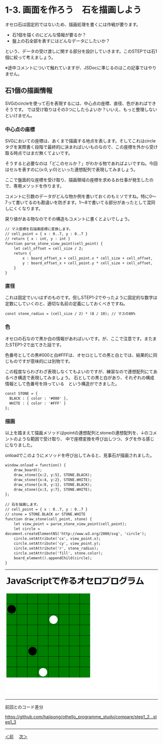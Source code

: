 # 1-3. 画面を作ろう　石を描画しよう

オセロ石は固定的ではないため、描画処理を書くには作戦が要ります。

* 石1個を描くのにどんな情報が要るか？
* 盤上の石全部を表すにはどんなデータにしたいか？

という、データの受け渡しに関する部分を設計していきます。このSTEPでは石1個に絞って考えましょう。

※途中コメントについて触れていますが、JSDocに準じるのはこの記事ではやりません。

## 石1個の描画情報

SVGのcircleを使って石を表現するには、中心点の座標、直径、色があればできそうです。
では受け取りはその3つにしたらよいか？いいえ、もっと整理しないといけません。

### 中心点の座標

SVGにおいての座標は、あくまで描画する地点を表します。そしてこれはcircleタグを実際書く段階で最終的に決まればいいものなので、この座標を外から受け取る時点ではまだ無くてよいです。

そうすると必要なのは「どこのセルか？」がわかる物であればよいですね。今回はセルを表すのに{x:0, y:0}といった連想配列で表現してみましょう。

ここで盤面的な座標を受け取り、描画領域の座標を求めるお仕事が発生したので、専用メソッドを作ります。

コメントに引数のデータがどんな物か例を書いておくのもミソですね。特に0～7って書いてるのも勘違いを防ぎます。1～8で書いてる部分があったとして混同しにくくなります。

戻り値がある物なのでその構造もコメントに書くとよいでしょう。
```
// マス座標を石描画座標に変換します。
// cell_point = { x : 0..7, y : 0..7 }
// return { x : int, y : int }
function parse_stone_view_point(cell_point) {
    let cell_offset = cell_size / 2;
    return {
        x : board_offset_x + cell_point.x * cell_size + cell_offset,
        y : board_offset_x + cell_point.y * cell_size + cell_offset,
    }
}
```

### 直径

これは固定でいいはずのものです。但しSTEP1-2でやったように固定的な数字は定数にしていくのと、適切な名前の定義にしておくべきですね。

```
const stone_radius = (cell_size / 2) * (8 / 10); // マスの80%
```
### 色

オセロの石なので黒か白の情報があればいいです。が、ここで注意です。またまたSTEP1-2で出てきた話です。

色番号としての黒#000と白#FFFは、オセロとしての黒と白とでは、結果的に同じものですが意味的には別物です。

この程度ならわざわざ表現しなくてもよいのですが、練習なので連想配列にてあるべき構造で表現してみましょう。
石としての黒と白があり、それぞれの構成情報として色番号を持っている　という構造ができました。
```
const STONE = {
  BLACK : { color : '#000' },
  WHITE : { color : '#FFF' }
};
```

### 描画

以上を踏まえて描画メソッドはpointの連想配列とstoneの連想配列を、↓のコメントのような範囲で受け取り、
中で座標変換を呼び出しつつ、タグを作る感じになりました。

onloadでこのようにメソッドを呼び出してみると、見事石が描画されました。
```
window.onload = function() {
    draw_board();
    draw_stone({x:2, y:5}, STONE.BLACK);
    draw_stone({x:4, y:2}, STONE.WHITE);
    draw_stone({x:0, y:1}, STONE.BLACK);
    draw_stone({x:3, y:7}, STONE.WHITE);
};

// 石を描画します。
// cell_point = { x : 0..7, y : 0..7 }
// stone = STONE.BLACK or STONE.WHITE
function draw_stone(cell_point, stone) {
    let view_point = parse_stone_view_point(cell_point);
    let circle = document.createElementNS('http://www.w3.org/2000/svg', 'circle');
    circle.setAttribute('cx', view_point.x);
    circle.setAttribute('cy', view_point.y);
    circle.setAttribute('r', stone_radius);
    circle.setAttribute('fill', stone.color);
    board_element().appendChild(circle);
}
```
- - -
![step1-3](./images/step1-3.png)
- - -
前回とのコード差分

https://github.com/hajipong/othello_programme_study/compare/step1_2...step1_3
- - -

[＜前](https://github.com/hajipong/othello_programme_study/tree/step1_2)　
[次＞](https://github.com/hajipong/othello_programme_study/tree/step1_4)
